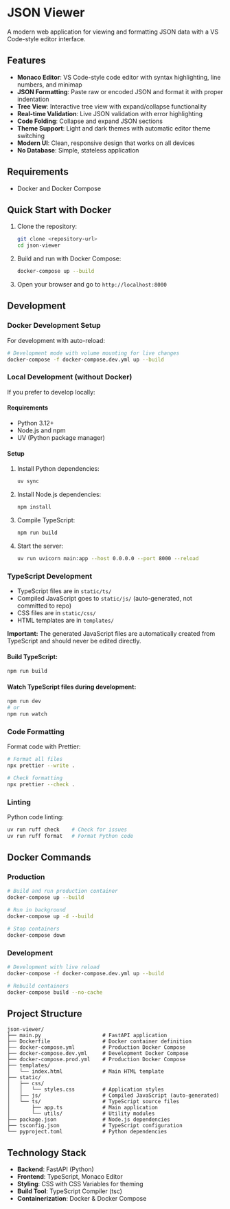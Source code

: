 # JSON Viewer

A modern web application for viewing and formatting JSON data with a VS Code-style editor interface.

## Features

- **Monaco Editor**: VS Code-style code editor with syntax highlighting, line numbers, and minimap
- **JSON Formatting**: Paste raw or encoded JSON and format it with proper indentation
- **Tree View**: Interactive tree view with expand/collapse functionality
- **Real-time Validation**: Live JSON validation with error highlighting
- **Code Folding**: Collapse and expand JSON sections
- **Theme Support**: Light and dark themes with automatic editor theme switching
- **Modern UI**: Clean, responsive design that works on all devices
- **No Database**: Simple, stateless application

## Requirements

- Docker and Docker Compose

## Quick Start with Docker

1. Clone the repository:
   ```bash
   git clone <repository-url>
   cd json-viewer
   ```

2. Build and run with Docker Compose:
   ```bash
   docker-compose up --build
   ```

3. Open your browser and go to `http://localhost:8000`

## Development

### Docker Development Setup

For development with auto-reload:

```bash
# Development mode with volume mounting for live changes
docker-compose -f docker-compose.dev.yml up --build
```

### Local Development (without Docker)

If you prefer to develop locally:

#### Requirements
- Python 3.12+
- Node.js and npm
- UV (Python package manager)

#### Setup
1. Install Python dependencies:
   ```bash
   uv sync
   ```

2. Install Node.js dependencies:
   ```bash
   npm install
   ```

3. Compile TypeScript:
   ```bash
   npm run build
   ```

4. Start the server:
   ```bash
   uv run uvicorn main:app --host 0.0.0.0 --port 8000 --reload
   ```

### TypeScript Development

- TypeScript files are in `static/ts/`
- Compiled JavaScript goes to `static/js/` (auto-generated, not committed to repo)
- CSS files are in `static/css/`
- HTML templates are in `templates/`

**Important:** The generated JavaScript files are automatically created from TypeScript and should never be edited directly.

#### Build TypeScript:
```bash
npm run build
```

#### Watch TypeScript files during development:
```bash
npm run dev
# or
npm run watch
```

### Code Formatting

Format code with Prettier:

```bash
# Format all files
npx prettier --write .

# Check formatting
npx prettier --check .
```

### Linting

Python code linting:

```bash
uv run ruff check    # Check for issues
uv run ruff format   # Format Python code
```

## Docker Commands

### Production
```bash
# Build and run production container
docker-compose up --build

# Run in background
docker-compose up -d --build

# Stop containers
docker-compose down
```

### Development
```bash
# Development with live reload
docker-compose -f docker-compose.dev.yml up --build

# Rebuild containers
docker-compose build --no-cache
```

## Project Structure

```
json-viewer/
├── main.py                    # FastAPI application
├── Dockerfile                 # Docker container definition
├── docker-compose.yml         # Production Docker Compose
├── docker-compose.dev.yml     # Development Docker Compose
├── docker-compose.prod.yml    # Production Docker Compose
├── templates/
│   └── index.html             # Main HTML template
├── static/
│   ├── css/
│   │   └── styles.css         # Application styles
│   ├── js/                    # Compiled JavaScript (auto-generated)
│   └── ts/                    # TypeScript source files
│       ├── app.ts             # Main application
│       └── utils/             # Utility modules
├── package.json               # Node.js dependencies
├── tsconfig.json              # TypeScript configuration
└── pyproject.toml             # Python dependencies
```

## Technology Stack

- **Backend**: FastAPI (Python)
- **Frontend**: TypeScript, Monaco Editor
- **Styling**: CSS with CSS Variables for theming
- **Build Tool**: TypeScript Compiler (tsc)
- **Containerization**: Docker & Docker Compose